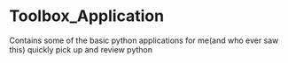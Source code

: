 # Toolbox_Application
Contains some of the basic python applications for me(and who ever saw this) quickly pick up and review python
